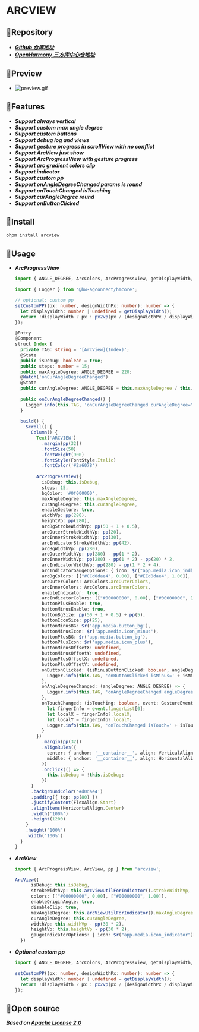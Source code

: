 # ARCVIEW

## 📘Repository

- [***Github 仓库地址***](https://github.com/krmao/arcview)
- [***OpenHarmony 三方库中心仓地址***](https://ohpm.openharmony.cn/#/cn/detail/arcview)

## 📘Preview

- ![preview.gif](example/preview.gif)

## 📘Features

- ***Support always vertical***
- ***Support custom max angle degree***
- ***Support custom buttons***
- ***Support debug log and views***
- ***Support gesture progress in scrollView with no conflict***
- ***Support ArcView just show***
- ***Support ArcProgressView with gesture progress***
- ***Support arc gradient colors clip***
- ***Support indicator***
- ***Support custom pp***
- ***Support onAngleDegreeChanged params is round***
- ***Support onTouchChanged isTouching***
- ***Support curAngleDegree round***
- ***Support onButtonClicked***

## 📘Install

```shell
ohpm install arcview
```

## 📘Usage

- ***ArcProgressView***
    ```typescript
    import { ANGLE_DEGREE, ArcColors, ArcProgressView, getDisplayWidth, pp, setCustomPP } from 'arcview';

    import { Logger } from '@hw-agconnect/hmcore';
    
    // optional: custom pp
    setCustomPP((px: number, designWidthPx: number): number => {
      let displayWidth: number | undefined = getDisplayWidth();
      return !displayWidth ? px : px2vp(px / (designWidthPx / displayWidth));
    });
    
    @Entry
    @Component
    struct Index {
      private TAG: string = '[ArcView](Index)';
      @State
      public isDebug: boolean = true;
      public steps: number = 15;
      public maxAngleDegree: ANGLE_DEGREE = 220;
      @Watch('onCurAngleDegreeChanged')
      @State
      public curAngleDegree: ANGLE_DEGREE = this.maxAngleDegree / this.steps * 5;
      
      public onCurAngleDegreeChanged() {
        Logger.info(this.TAG, 'onCurAngleDegreeChanged curAngleDegree=' + this.curAngleDegree);
      }
      
      build() {
        Scroll() {
          Column() {
            Text('ARCVIEW')
              .margin(pp(32))
              .fontSize(50)
              .fontWeight(900)
              .fontStyle(FontStyle.Italic)
              .fontColor('#2a6078')
          
            ArcProgressView({
              isDebug: this.isDebug,
              steps: 15,
              bgColor: '#0f000000',
              maxAngleDegree: this.maxAngleDegree,
              curAngleDegree: this.curAngleDegree,
              enableGesture: true,
              widthVp: pp(280),
              heightVp: pp(280),
              arcBgStrokeWidthVp: pp(50 + 1 + 0.5),
              arcOuterStrokeWidthVp: pp(20),
              arcInnerStrokeWidthVp: pp(30),
              arcIndicatorStrokeWidthVp: pp(42),
              arcBgWidthVp: pp(280),
              arcOuterWidthVp: pp(280) - pp(1 * 2),
              arcInnerWidthVp: pp(280) - pp(1 * 2) - pp(20) * 2,
              arcIndicatorWidthVp: pp(280) - pp(1 * 2 + 4),
              arcIndicatorGaugeOptions: { icon: $r("app.media.icon_indicator"), space: 5 },
              arcBgColors: [["#CCd0dae4", 0.00], ["#EEd0dae4", 1.00]],
              arcOuterColors: ArcColors.arcOuterColors,
              arcInnerColors: ArcColors.arcInnerColors,
              enableIndicator: true,
              arcIndicatorColors: [["#00000000", 0.00], ["#00000000", 1.00]],
              buttonPlusEnable: true,
              buttonMinusEnable: true,
              buttonBgSize: pp(50 + 1 + 0.5) + pp(5),
              buttonIconSize: pp(25),
              buttonMinusBG: $r('app.media.button_bg'),
              buttonMinusIcon: $r('app.media.icon_minus'),
              buttonPlusBG: $r('app.media.button_bg'),
              buttonPlusIcon: $r('app.media.icon_plus'),
              buttonMinusOffsetX: undefined,
              buttonMinusOffsetY: undefined,
              buttonPlusOffsetX: undefined,
              buttonPlusOffsetY: undefined,
              onButtonClicked: (isMinusButtonClicked: boolean, angleDegree: ANGLE_DEGREE) => {
                Logger.info(this.TAG, 'onButtonClicked isMinus=' + isMinusButtonClicked + ', angleDegree=' + angleDegree);
              },
              onAngleDegreeChanged: (angleDegree: ANGLE_DEGREE) => {
                Logger.info(this.TAG, 'onAngleDegreeChanged angleDegree=' + angleDegree);
              },
              onTouchChanged: (isTouching: boolean, event: GestureEvent) => {
                let fingerInfo = event.fingerList[0];
                let localX = fingerInfo?.localX;
                let localY = fingerInfo?.localY;
                Logger.info(this.TAG, 'onTouchChanged isTouch=' + isTouching + ', event=(' + localX + ',' + localY + ')');
              }
            })
              .margin(pp(32))
              .alignRules({
                center: { anchor: '__container__', align: VerticalAlign.Center },
                middle: { anchor: '__container__', align: HorizontalAlign.Center }
              })
              .onClick(() => {
                this.isDebug = !this.isDebug;
              })
          }
          .backgroundColor('#d0dae4')
          .padding({ top: pp(80) })
          .justifyContent(FlexAlign.Start)
          .alignItems(HorizontalAlign.Center)
          .width('100%')
          .height(1200)
        }
        .height('100%')
        .width('100%')
      }
    }
    ```

- ***ArcView***
    ```typescript
    import { ArcProgressView, ArcView, pp } from 'arcview';
    
    ArcView({
          isDebug: this.isDebug,
          strokeWidthVp: this.arcViewUtilForIndicator().strokeWidthVp,
          colors: [["#00000000", 0.00], ["#00000000", 1.00]],
          enableOriginAngle: true,
          disableClip: true,
          maxAngleDegree: this.arcViewUtilForIndicator().maxAngleDegree,
          curAngleDegree: this.curAngleDegree,
          widthVp: this.widthVp - pp(30 * 2),
          heightVp: this.heightVp - pp(30 * 2),
          gaugeIndicatorOptions: { icon: $r("app.media.icon_indicator"), space: 5 },
      })
    ```

- ***Optional custom pp***
    ```typescript
    import { ANGLE_DEGREE, ArcColors, ArcProgressView, getDisplayWidth, pp, setCustomPP } from 'arcview';
    
    setCustomPP((px: number, designWidthPx: number): number => {
      let displayWidth: number | undefined = getDisplayWidth();
      return !displayWidth ? px : px2vp(px / (designWidthPx / displayWidth));
    });
  ```

## 📘Open source

***Based on [Apache License 2.0](https://www.apache.org/licenses/LICENSE-2.0.html)***